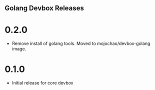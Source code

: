 ## Golang Devbox Releases

# 0.2.0

- Remove install of golang tools. Moved to mojochao/devbox-golang image.

# 0.1.0

- Initial release for core devbox
